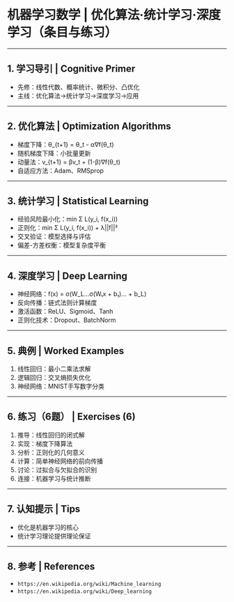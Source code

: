# 机器学习数学 | 优化算法·统计学习·深度学习（条目与练习）

---

## 1. 学习导引 | Cognitive Primer

- 先修：线性代数、概率统计、微积分、凸优化
- 主线：优化算法→统计学习→深度学习→应用

---

## 2. 优化算法 | Optimization Algorithms

- 梯度下降：θ_{t+1} = θ_t - α∇f(θ_t)
- 随机梯度下降：小批量更新
- 动量法：v_{t+1} = βv_t + (1-β)∇f(θ_t)
- 自适应方法：Adam、RMSprop

---

## 3. 统计学习 | Statistical Learning

- 经验风险最小化：min Σ L(y_i, f(x_i))
- 正则化：min Σ L(y_i, f(x_i)) + λ||f||²
- 交叉验证：模型选择与评估
- 偏差-方差权衡：模型复杂度平衡

---

## 4. 深度学习 | Deep Learning

- 神经网络：f(x) = σ(W_L...σ(W₁x + b₁)... + b_L)
- 反向传播：链式法则计算梯度
- 激活函数：ReLU、Sigmoid、Tanh
- 正则化技术：Dropout、BatchNorm

---

## 5. 典例 | Worked Examples

1) 线性回归：最小二乘法求解
2) 逻辑回归：交叉熵损失优化
3) 神经网络：MNIST手写数字分类

---

## 6. 练习（6题） | Exercises (6)

1) 推导：线性回归的闭式解
2) 实现：梯度下降算法
3) 分析：正则化的几何意义
4) 计算：简单神经网络的前向传播
5) 讨论：过拟合与欠拟合的识别
6) 连接：机器学习与统计推断

---

## 7. 认知提示 | Tips

- 优化是机器学习的核心
- 统计学习理论提供理论保证

---

## 8. 参考 | References

- `https://en.wikipedia.org/wiki/Machine_learning`
- `https://en.wikipedia.org/wiki/Deep_learning`
